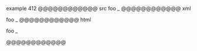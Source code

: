 example 412
@@@@@@@@@@@@ src
foo *_*
@@@@@@@@@@@@ xml
<?xml version="1.0" encoding="UTF-8"?>
<!DOCTYPE document SYSTEM "CommonMark.dtd">
<document xmlns="http://commonmark.org/xml/1.0">
  <paragraph>
    <text>foo </text>
    <emph>
      <text>_</text>
    </emph>
  </paragraph>
</document>
@@@@@@@@@@@@ html
<p>foo <em>_</em></p>
@@@@@@@@@@@@
